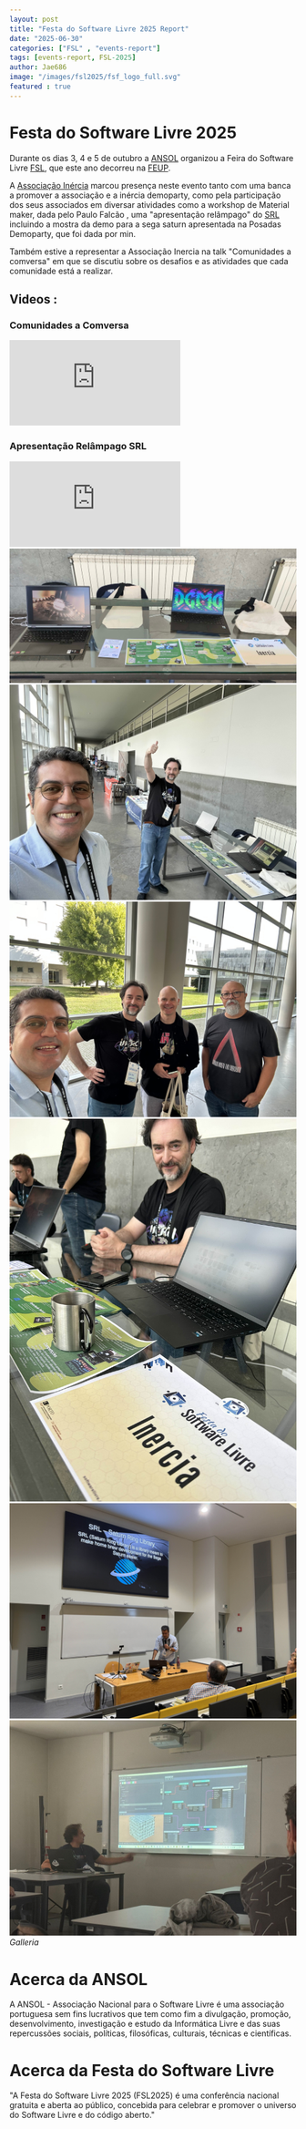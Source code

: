 ```yaml
---
layout: post
title: "Festa do Software Livre 2025 Report"
date: "2025-06-30"
categories: ["FSL" , "events-report"]
tags: [events-report, FSL-2025]
author: Jae686
image: "/images/fsl2025/fsf_logo_full.svg"
featured : true
---
```


# Festa do Software Livre 2025

Durante os dias 3, 4 e 5 de outubro a [ANSOL](https://ansol.org/) organizou a Feira do Software Livre [FSL](https://festa2025.softwarelivre.eu/), que este ano decorreu na [FEUP](https://www.up.pt/feup/pt/).


A [Associação Inércia](http://www.inercia.pt) marcou presença neste evento tanto com uma banca a promover a associação e a inércia demoparty, como pela participação dos seus associados em diversar atividades como a workshop de Material maker, dada pelo Paulo Falcão , uma "apresentação relâmpago" do [SRL](https://github.com/reyeMe/SaturnRingLib) incluindo a mostra da demo para a sega saturn apresentada na Posadas Demoparty, que foi dada por min.

Também estive a representar a Associação Inercia na talk "Comunidades a comversa" em que se discutiu sobre os desafios e as atividades que cada comunidade está a realizar.


## Videos :
### Comunidades a Comversa
<iframe src="https://www.youtube.com/embed/lPQZZLAZUzs?si=nZBPT-zeyTGjXBXT&amp;start=26018" frameborder="0" allowfullscreen></iframe>

### Apresentação Relâmpago SRL
<iframe src="https://www.youtube.com/embed/QrH3QkQYP7c?si=_7UTqKb8eqa8tIw7&amp;start=14353" frameborder="0" allowfullscreen></iframe>


<div class="gallery-box">
    <div class="gallery">
            <img src="/images/fsl2025/fsl_001.jpg">
            <img src="/images/fsl2025/fsl_002.jpg">
            <img src="/images/fsl2025/fsl_003.jpg">
            <img src="/images/fsl2025/fsl_004.jpg">
            <img src="/images/fsl2025/fsl_005.jpg">
            <img src="/images/fsl2025/fsl_006.jpg" alt="Foto por Rafaela Pereira">
        </div>
        <em>Galleria</em>
</div>


# Acerca da ANSOL

A ANSOL - Associação Nacional para o Software Livre é uma associação portuguesa sem fins lucrativos que tem como fim a divulgação, promoção, desenvolvimento, investigação e estudo da Informática Livre e das suas repercussões sociais, políticas, filosóficas, culturais, técnicas e científicas.

# Acerca da Festa do Software Livre

"A Festa do Software Livre 2025 (FSL2025) é uma conferência nacional gratuita e aberta ao público, concebida para celebrar e promover o universo do Software Livre e do código aberto."